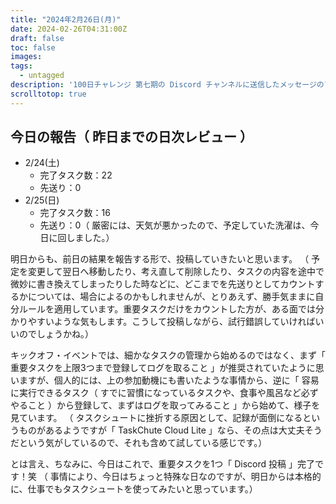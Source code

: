 ```yaml
---
title: "2024年2月26日(月)"
date: 2024-02-26T04:31:00Z
draft: false
toc: false
images:
tags: 
  - untagged
description: '100日チャレンジ 第七期の Discord チャンネルに送信したメッセージのアーカイブ'
scrolltotop: true
---
```


## 今日の報告（ 昨日までの日次レビュー ）

- 2/24(土)
  - 完了タスク数：22
  - 先送り：0
- 2/25(日)
  - 完了タスク数：16
  - 先送り：0（ 厳密には、天気が悪かったので、予定していた洗濯は、今日に回しました。）

明日からも、前日の結果を報告する形で、投稿していきたいと思います。
（ 予定を変更して翌日へ移動したり、考え直して削除したり、タスクの内容を途中で微妙に書き換えてしまったりした時などに、どこまでを先送りとしてカウントするかについては、場合によるのかもしれませんが、とりあえず、勝手気ままに自分ルールを適用しています。重要タスクだけをカウントした方が、ある面では分かりやすいような気もします。こうして投稿しながら、試行錯誤していければいいのでしょうかね。）

キックオフ・イベントでは、細かなタスクの管理から始めるのではなく、まず「 重要タスクを上限3つまで登録してログを取ること 」が推奨されていたように思いますが、個人的には、上の参加動機にも書いたような事情から、逆に「 容易に実行できるタスク（ すでに習慣になっているタスクや、食事や風呂など必ずやること ）から登録して、まずはログを取ってみること 」から始めて、様子を見ています。
（ タスクシュートに挫折する原因として、記録が面倒になるというものがあるようですが「 TaskChute Cloud Lite 」なら、その点は大丈夫そうだという気がしているので、それも含めて試している感じです。）

とは言え、ちなみに、今日はこれで、重要タスクを1つ「 Discord 投稿 」完了です！笑
（ 事情により、今日はちょっと特殊な日なのですが、明日からは本格的に、仕事でもタスクシュートを使ってみたいと思っています。）
